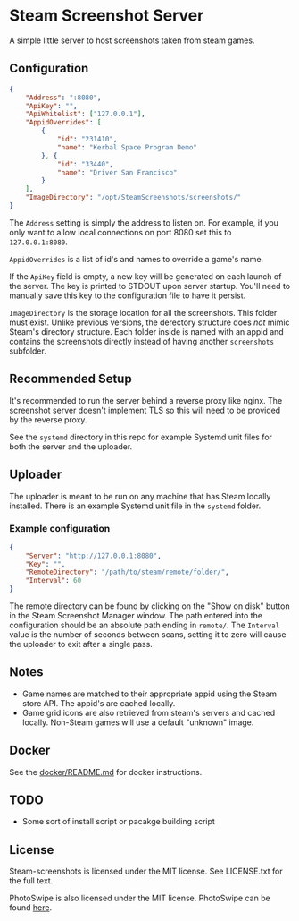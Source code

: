 # Steam Screenshot Server

A simple little server to host screenshots taken from steam games.

## Configuration

```json
{
    "Address": ":8080",
    "ApiKey": "",
    "ApiWhitelist": ["127.0.0.1"],
    "AppidOverrides": [
        {
            "id": "231410",
            "name": "Kerbal Space Program Demo"
        }, {
            "id": "33440",
            "name": "Driver San Francisco"
        }
    ],
    "ImageDirectory": "/opt/SteamScreenshots/screenshots/"
}
```

The `Address` setting is simply the address to listen on.  For example, if you
only want to allow local connections on port 8080 set this to `127.0.0.1:8080`.

`AppidOverrides` is a list of id's and names to override a game's name.

If the `ApiKey` field is empty, a new key will be generated on each launch of
the server.  The key is printed to STDOUT upon server startup.  You'll need to
manually save this key to the configuration file to have it persist.

`ImageDirectory` is the storage location for all the screenshots.  This folder
must exist.  Unlike previous versions, the derectory structure does *not* mimic
Steam's directory structure.  Each folder inside is named with an appid and
contains the screenshots directly instead of having another `screenshots`
subfolder.

## Recommended Setup

It's recommended to run the server behind a reverse proxy like nginx.  The
screenshot server doesn't implement TLS so this will need to be provided by the
reverse proxy.

See the `systemd` directory in this repo for example Systemd unit files for
both the server and the uploader.

## Uploader

The uploader is meant to be run on any machine that has Steam locally
installed.  There is an example Systemd unit file in the `systemd` folder.

### Example configuration

```json
{
    "Server": "http://127.0.0.1:8080",
    "Key": "",
    "RemoteDirectory": "/path/to/steam/remote/folder/",
    "Interval": 60
}
```

The remote directory can be found by clicking on the "Show on disk" button in
the Steam Screenshot Manager window.  The path entered into the configuration
should be an absolute path ending in `remote/`.
The `Interval` value is the number of seconds between scans, setting it to zero will cause the uploader to exit after a single pass.

## Notes

 * Game names are matched to their appropriate appid using the Steam store API.
 The appid's are cached locally.
 * Game grid icons are also retrieved from steam's servers and cached locally.
 Non-Steam games will use a default "unknown" image.

## Docker
  See the [docker/README.md](docker/README.md) for docker instructions.

## TODO

 * Some sort of install script or pacakge building script

## License

 Steam-screenshots is licensed under the MIT license.  See LICENSE.txt for the
 full text.

 PhotoSwipe is also licensed under the MIT license.  PhotoSwipe can be found
 [here](https://github.com/dimsemenov/photoswipe).

